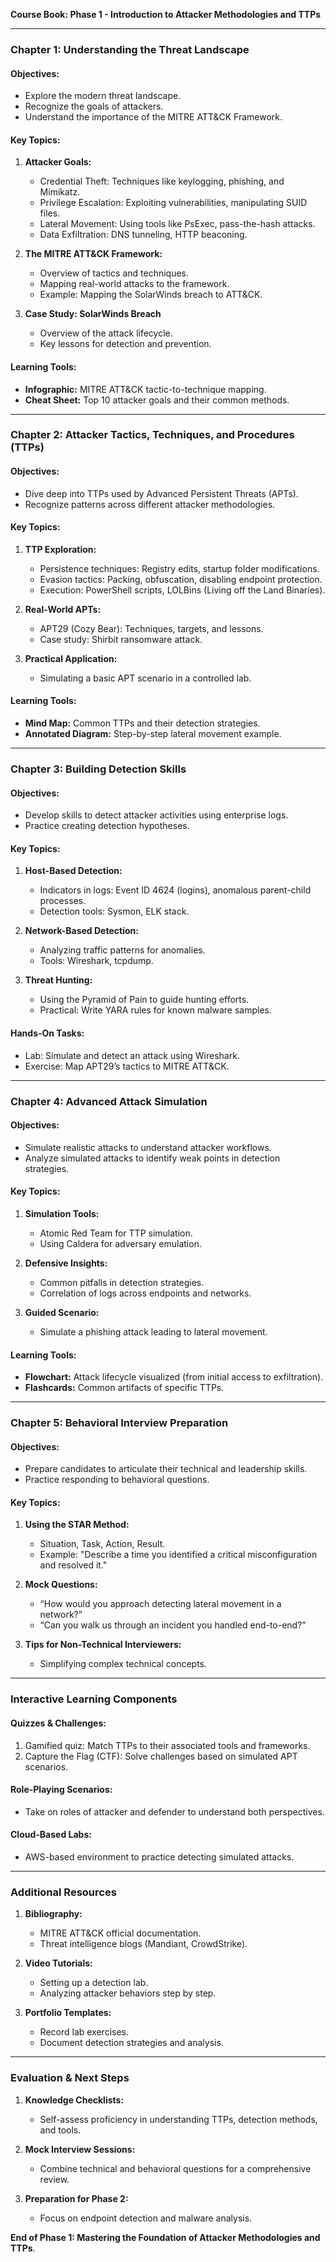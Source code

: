 **Course Book: Phase 1 - Introduction to Attacker Methodologies and TTPs**

---

### **Chapter 1: Understanding the Threat Landscape**
#### Objectives:
- Explore the modern threat landscape.
- Recognize the goals of attackers.
- Understand the importance of the MITRE ATT&CK Framework.

#### Key Topics:
1. **Attacker Goals:**
   - Credential Theft: Techniques like keylogging, phishing, and Mimikatz.
   - Privilege Escalation: Exploiting vulnerabilities, manipulating SUID files.
   - Lateral Movement: Using tools like PsExec, pass-the-hash attacks.
   - Data Exfiltration: DNS tunneling, HTTP beaconing.

2. **The MITRE ATT&CK Framework:**
   - Overview of tactics and techniques.
   - Mapping real-world attacks to the framework.
   - Example: Mapping the SolarWinds breach to ATT&CK.

3. **Case Study: SolarWinds Breach**
   - Overview of the attack lifecycle.
   - Key lessons for detection and prevention.

#### Learning Tools:
- **Infographic:** MITRE ATT&CK tactic-to-technique mapping.
- **Cheat Sheet:** Top 10 attacker goals and their common methods.

---

### **Chapter 2: Attacker Tactics, Techniques, and Procedures (TTPs)**
#### Objectives:
- Dive deep into TTPs used by Advanced Persistent Threats (APTs).
- Recognize patterns across different attacker methodologies.

#### Key Topics:
1. **TTP Exploration:**
   - Persistence techniques: Registry edits, startup folder modifications.
   - Evasion tactics: Packing, obfuscation, disabling endpoint protection.
   - Execution: PowerShell scripts, LOLBins (Living off the Land Binaries).

2. **Real-World APTs:**
   - APT29 (Cozy Bear): Techniques, targets, and lessons.
   - Case study: Shirbit ransomware attack.

3. **Practical Application:**
   - Simulating a basic APT scenario in a controlled lab.

#### Learning Tools:
- **Mind Map:** Common TTPs and their detection strategies.
- **Annotated Diagram:** Step-by-step lateral movement example.

---

### **Chapter 3: Building Detection Skills**
#### Objectives:
- Develop skills to detect attacker activities using enterprise logs.
- Practice creating detection hypotheses.

#### Key Topics:
1. **Host-Based Detection:**
   - Indicators in logs: Event ID 4624 (logins), anomalous parent-child processes.
   - Detection tools: Sysmon, ELK stack.

2. **Network-Based Detection:**
   - Analyzing traffic patterns for anomalies.
   - Tools: Wireshark, tcpdump.

3. **Threat Hunting:**
   - Using the Pyramid of Pain to guide hunting efforts.
   - Practical: Write YARA rules for known malware samples.

#### Hands-On Tasks:
- Lab: Simulate and detect an attack using Wireshark.
- Exercise: Map APT29’s tactics to MITRE ATT&CK.

---

### **Chapter 4: Advanced Attack Simulation**
#### Objectives:
- Simulate realistic attacks to understand attacker workflows.
- Analyze simulated attacks to identify weak points in detection strategies.

#### Key Topics:
1. **Simulation Tools:**
   - Atomic Red Team for TTP simulation.
   - Using Caldera for adversary emulation.

2. **Defensive Insights:**
   - Common pitfalls in detection strategies.
   - Correlation of logs across endpoints and networks.

3. **Guided Scenario:**
   - Simulate a phishing attack leading to lateral movement.

#### Learning Tools:
- **Flowchart:** Attack lifecycle visualized (from initial access to exfiltration).
- **Flashcards:** Common artifacts of specific TTPs.

---

### **Chapter 5: Behavioral Interview Preparation**
#### Objectives:
- Prepare candidates to articulate their technical and leadership skills.
- Practice responding to behavioral questions.

#### Key Topics:
1. **Using the STAR Method:**
   - Situation, Task, Action, Result.
   - Example: "Describe a time you identified a critical misconfiguration and resolved it."

2. **Mock Questions:**
   - “How would you approach detecting lateral movement in a network?”
   - “Can you walk us through an incident you handled end-to-end?”

3. **Tips for Non-Technical Interviewers:**
   - Simplifying complex technical concepts.

---

### **Interactive Learning Components**
#### Quizzes & Challenges:
1. Gamified quiz: Match TTPs to their associated tools and frameworks.
2. Capture the Flag (CTF): Solve challenges based on simulated APT scenarios.

#### Role-Playing Scenarios:
- Take on roles of attacker and defender to understand both perspectives.

#### Cloud-Based Labs:
- AWS-based environment to practice detecting simulated attacks.

---

### **Additional Resources**
1. **Bibliography:**
   - MITRE ATT&CK official documentation.
   - Threat intelligence blogs (Mandiant, CrowdStrike).

2. **Video Tutorials:**
   - Setting up a detection lab.
   - Analyzing attacker behaviors step by step.

3. **Portfolio Templates:**
   - Record lab exercises.
   - Document detection strategies and analysis.

---

### **Evaluation & Next Steps**
1. **Knowledge Checklists:**
   - Self-assess proficiency in understanding TTPs, detection methods, and tools.

2. **Mock Interview Sessions:**
   - Combine technical and behavioral questions for a comprehensive review.

3. **Preparation for Phase 2:**
   - Focus on endpoint detection and malware analysis.

**End of Phase 1: Mastering the Foundation of Attacker Methodologies and TTPs**.

